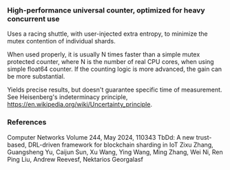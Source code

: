 ### High-performance universal counter, optimized for heavy concurrent use

Uses a racing shuttle, with user-injected extra entropy, to minimize the mutex contention of individual shards.

When used properly, it is usually N times faster than a simple mutex protected counter, where N is the number
of real CPU cores, when using simple float64 counter. If the counting logic is more advanced, the gain can be more substantial.

Yields precise results, but doesn't guarantee specific time of measurement. See Heisenberg's indeterminacy principle,
https://en.wikipedia.org/wiki/Uncertainty_principle.

### References

Computer Networks Volume 244, May 2024, 110343
TbDd: A new trust-based, DRL-driven framework for blockchain sharding in IoT
Zixu Zhang, Guangsheng Yu, Caijun Sun, Xu Wang, Ying Wang, Ming Zhang, Wei Ni, Ren Ping Liu, Andrew Reevesf, Nektarios Georgalasf


